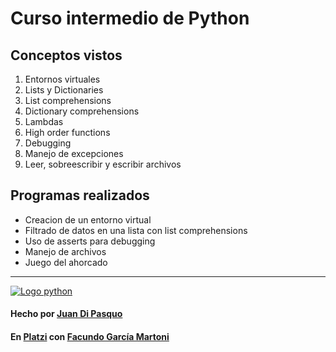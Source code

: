 # Curso intermedio de Python

## Conceptos vistos
1. Entornos virtuales
2. Lists y Dictionaries
3. List comprehensions
4. Dictionary comprehensions
5. Lambdas
6. High order functions
7. Debugging
8. Manejo de excepciones
9. Leer, sobreescribir y escribir archivos

## Programas realizados
- Creacion de un entorno virtual
- Filtrado de datos en una lista con list comprehensions
- Uso de asserts para debugging
- Manejo de archivos
- Juego del ahorcado


------------

  [![Logo python](https://i.imgur.com/fDkhooA.png "Logo python")](https://www.python.org/)
####  Hecho por [Juan Di Pasquo](https://twitter.com/JADiPasquo "Juan Di Pasquo")
#### En [Platzi](https://platzi.com/ "Platzi") con [Facundo García Martoni](https://twitter.com/facmartoni "Facundo García Martoni")
